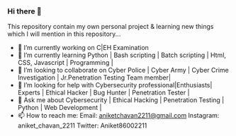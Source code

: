 ### Hi there 👋

This repository contain my own personal project & learning new things which I will mention in this repository...

- 🔭 I’m currently working on C|EH Examination
- 🌱 I’m currently learning Python | Bash scripting | Batch scripting | Html, CSS, Javascript | Programming |
- 👯 I’m looking to collaborate on Cyber Police | Cyber Army | Cyber Crime Investigation | Jr.Penetration Testing Team member|
- 🤔 I’m looking for help with Cybersecurity professional|Enthusiasts| Experts | Ethical Hacker | Bug Hunter | Penetration Tester | 
- 💬 Ask me about Cybersecurity | Ethical Hacking | Penetration Testing | Python | Web Development | 
- 📫 How to reach me: 
     Email: aniketchavan2211@gmail.com
     Instagram: aniket_chavan_2211
     Twitter: Aniket86002211
